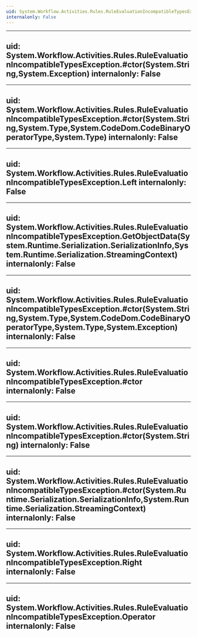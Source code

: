 ```yaml
---
uid: System.Workflow.Activities.Rules.RuleEvaluationIncompatibleTypesException
internalonly: False
---
```


---
uid: System.Workflow.Activities.Rules.RuleEvaluationIncompatibleTypesException.#ctor(System.String,System.Exception)
internalonly: False
---

---
uid: System.Workflow.Activities.Rules.RuleEvaluationIncompatibleTypesException.#ctor(System.String,System.Type,System.CodeDom.CodeBinaryOperatorType,System.Type)
internalonly: False
---

---
uid: System.Workflow.Activities.Rules.RuleEvaluationIncompatibleTypesException.Left
internalonly: False
---

---
uid: System.Workflow.Activities.Rules.RuleEvaluationIncompatibleTypesException.GetObjectData(System.Runtime.Serialization.SerializationInfo,System.Runtime.Serialization.StreamingContext)
internalonly: False
---

---
uid: System.Workflow.Activities.Rules.RuleEvaluationIncompatibleTypesException.#ctor(System.String,System.Type,System.CodeDom.CodeBinaryOperatorType,System.Type,System.Exception)
internalonly: False
---

---
uid: System.Workflow.Activities.Rules.RuleEvaluationIncompatibleTypesException.#ctor
internalonly: False
---

---
uid: System.Workflow.Activities.Rules.RuleEvaluationIncompatibleTypesException.#ctor(System.String)
internalonly: False
---

---
uid: System.Workflow.Activities.Rules.RuleEvaluationIncompatibleTypesException.#ctor(System.Runtime.Serialization.SerializationInfo,System.Runtime.Serialization.StreamingContext)
internalonly: False
---

---
uid: System.Workflow.Activities.Rules.RuleEvaluationIncompatibleTypesException.Right
internalonly: False
---

---
uid: System.Workflow.Activities.Rules.RuleEvaluationIncompatibleTypesException.Operator
internalonly: False
---
